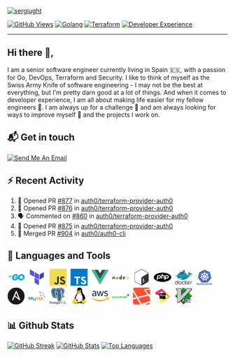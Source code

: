 [![sergiught](https://i.imgur.com/0qZ8DtG.png)][1]

[![GitHub Views](https://komarev.com/ghpvc/?username=sergiught&style=for-the-badge&color=FAD230)][1]
[![Golang](https://img.shields.io/badge/Golang-♥-blue?logo=go&style=for-the-badge&color=0A84FF)][1]
[![Terraform](https://img.shields.io/badge/Terraform-♥-blue?logo=terraform&style=for-the-badge&color=9400FF)][1]
[![Developer Experience](https://img.shields.io/badge/Developer%20Experience-♥-blue?logo=github&style=for-the-badge&color=red)][1]

---

## Hi there 👋,

I am a senior software engineer currently living in Spain 🇪🇸, with a passion for Go, DevOps, Terraform and Security.
I like to think of myself as the Swiss Army Knife of software engineering - I may not be the best at everything, but
I'm pretty darn good at a lot of things. And when it comes to developer experience, I am all about making life easier
for my fellow engineers :construction_worker:. I am always up for a challenge :mountain_bicyclist: and am always looking
for ways to improve myself :seedling: and the projects I work on.


## 📬 Get in touch

[![Send Me An Email](https://img.shields.io/badge/Send%20Me%20An-EMail-blue?logo=gmail&style=for-the-badge&color=0A84FF)][2]


## :zap: Recent Activity

<!--START_SECTION:activity-->
1. 💪 Opened PR [#877](https://github.com/auth0/terraform-provider-auth0/pull/877) in [auth0/terraform-provider-auth0](https://github.com/auth0/terraform-provider-auth0)
2. 💪 Opened PR [#876](https://github.com/auth0/terraform-provider-auth0/pull/876) in [auth0/terraform-provider-auth0](https://github.com/auth0/terraform-provider-auth0)
3. 🗣 Commented on [#860](https://github.com/auth0/terraform-provider-auth0/issues/860) in [auth0/terraform-provider-auth0](https://github.com/auth0/terraform-provider-auth0)
4. 💪 Opened PR [#875](https://github.com/auth0/terraform-provider-auth0/pull/875) in [auth0/terraform-provider-auth0](https://github.com/auth0/terraform-provider-auth0)
5. 🎉 Merged PR [#904](https://github.com/auth0/auth0-cli/pull/904) in [auth0/auth0-cli](https://github.com/auth0/auth0-cli)
<!--END_SECTION:activity-->


## 🧰 Languages and Tools

<div>
  <img src="https://github.com/devicons/devicon/blob/master/icons/go/go-original-wordmark.svg" title="Go" alt="Go" width="40" height="40"/>&nbsp;
  <img src="https://github.com/devicons/devicon/blob/master/icons/terraform/terraform-original.svg" title="Terraform" alt="Terraform" width="40" height="40"/>&nbsp;
  <img src="https://github.com/devicons/devicon/blob/master/icons/javascript/javascript-original.svg" title="Javascript" alt="Javascript" width="40" height="40"/>&nbsp;
  <img src="https://github.com/devicons/devicon/blob/master/icons/typescript/typescript-original.svg" title="TypeScript" alt="TypeScript" width="40" height="40"/>&nbsp;
  <img src="https://github.com/devicons/devicon/blob/master/icons/vuejs/vuejs-original.svg" title="VueJS" alt="VueJS" width="40" height="40"/>&nbsp;
  <img src="https://github.com/devicons/devicon/blob/master/icons/nodejs/nodejs-original-wordmark.svg" title="NodeJS" alt="NodeJS" width="40" height="40"/>&nbsp;
  <img src="https://github.com/devicons/devicon/blob/master/icons/bash/bash-original.svg" title="Bash" alt="Bash" width="40" height="40"/>&nbsp;
  <img src="https://github.com/devicons/devicon/blob/master/icons/php/php-plain.svg" title="PHP" alt="PHP" width="40" height="40"/>&nbsp;
  <img src="https://github.com/devicons/devicon/blob/master/icons/docker/docker-original-wordmark.svg" title="Docker" alt="Docker" width="40" height="40"/>&nbsp;
  <img src="https://github.com/devicons/devicon/blob/master/icons/kubernetes/kubernetes-plain-wordmark.svg" title="Kubernetes" alt="Kubernetes" width="40" height="40"/>&nbsp;
  <img src="https://github.com/devicons/devicon/blob/master/icons/ansible/ansible-original.svg" title="Ansible" alt="Ansible" width="40" height="40"/>&nbsp;
  <img src="https://github.com/devicons/devicon/blob/master/icons/mysql/mysql-original-wordmark.svg" title="MySQL" alt="MySQL" width="40" height="40"/>&nbsp;
  <img src="https://github.com/devicons/devicon/blob/master/icons/postgresql/postgresql-original-wordmark.svg" title="PostgreSQL" alt="PostgreSQL" width="40" height="40"/>&nbsp;
  <img src="https://github.com/devicons/devicon/blob/master/icons/linux/linux-original.svg" title="Linux" alt="Linux" width="40" height="40"/>&nbsp;
  <img src="https://github.com/devicons/devicon/blob/master/icons/amazonwebservices/amazonwebservices-original-wordmark.svg" title="AWS" alt="AWS" width="40" height="40"/>&nbsp;
  <img src="https://github.com/devicons/devicon/blob/master/icons/cucumber/cucumber-plain-wordmark.svg" title="Cucumber" alt="Cucumber" width="40" height="40"/>&nbsp;
  <img src="https://github.com/devicons/devicon/blob/master/icons/laravel/laravel-plain.svg" title="Laravel" alt="Laravel" width="40" height="40"/>&nbsp;
  <img src="https://github.com/devicons/devicon/blob/master/icons/jetbrains/jetbrains-original.svg" title="JetBrains" alt="JetBrains" width="40" height="40"/>&nbsp;
  <img src="https://github.com/devicons/devicon/blob/master/icons/vim/vim-original.svg" title="Vim" alt="Vim" width="40" height="40"/>&nbsp;
</div>

## :bar_chart: Github Stats

[![GitHub Streak](https://streak-stats.demolab.com?user=sergiught&theme=vue&hide_border=true&date_format=%5BY%20%5DM%20j&background=00000000)][1]
[![GitHub Stats](https://github-readme-stats.vercel.app/api?username=sergiught&hide_title=true&count_private=true&show_icons=true&theme=vue&bg_color=00000000&text_color=4cbc8a&hide_border=true)][1]
[![Top Languages](https://github-readme-stats.vercel.app/api/top-langs/?username=sergiught&hide_title=true&layout=compact&hide=html&theme=vue&bg_color=00000000&text_color=4cbc8a&hide_border=true)][1]


<!-- Links --->
[1]: https://github.com/sergiught
[2]: mailto:mail[at]sergiu[dot]dev

